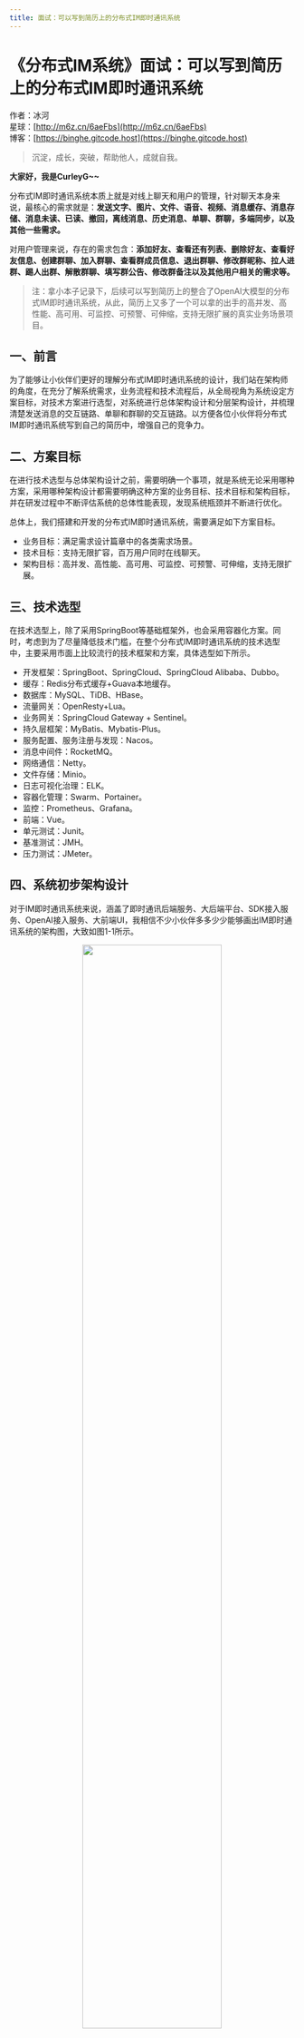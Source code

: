 ```yaml
---
title: 面试：可以写到简历上的分布式IM即时通讯系统
---
```


# 《分布式IM系统》面试：可以写到简历上的分布式IM即时通讯系统

作者：冰河
<br/>星球：[http://m6z.cn/6aeFbs](http://m6z.cn/6aeFbs)
<br/>博客：[https://binghe.gitcode.host](https://binghe.gitcode.host)

> 沉淀，成长，突破，帮助他人，成就自我。

**大家好，我是CurleyG~~**

分布式IM即时通讯系统本质上就是对线上聊天和用户的管理，针对聊天本身来说，最核心的需求就是：**发送文字、图片、文件、语音、视频、消息缓存、消息存储、消息未读、已读、撤回，离线消息、历史消息、单聊、群聊，多端同步，以及其他一些需求。**

对用户管理来说，存在的需求包含：**添加好友、查看还有列表、删除好友、查看好友信息、创建群聊、加入群聊、查看群成员信息、退出群聊、修改群昵称、拉人进群、踢人出群、解散群聊、填写群公告、修改群备注以及其他用户相关的需求等。**

> 注：拿小本子记录下，后续可以写到简历上的整合了OpenAI大模型的分布式IM即时通讯系统，从此，简历上又多了一个可以拿的出手的高并发、高性能、高可用、可监控、可预警、可伸缩，支持无限扩展的真实业务场景项目。

## 一、前言

为了能够让小伙伴们更好的理解分布式IM即时通讯系统的设计，我们站在架构师的角度，在充分了解系统需求，业务流程和技术流程后，从全局视角为系统设定方案目标，对技术方案进行选型，对系统进行总体架构设计和分层架构设计，并梳理清楚发送消息的交互链路、单聊和群聊的交互链路。以方便各位小伙伴将分布式IM即时通讯系统写到自己的简历中，增强自己的竞争力。

## 二、方案目标

在进行技术选型与总体架构设计之前，需要明确一个事项，就是系统无论采用哪种方案，采用哪种架构设计都需要明确这种方案的业务目标、技术目标和架构目标，并在研发过程中不断评估系统的总体性能表现，发现系统瓶颈并不断进行优化。

总体上，我们搭建和开发的分布式IM即时通讯系统，需要满足如下方案目标。

* 业务目标：满足需求设计篇章中的各类需求场景。
* 技术目标：支持无限扩容，百万用户同时在线聊天。
* 架构目标：高并发、高性能、高可用、可监控、可预警、可伸缩，支持无限扩展。

## 三、技术选型

在技术选型上，除了采用SpringBoot等基础框架外，也会采用容器化方案。同时，考虑到为了尽量降低技术门槛，在整个分布式IM即时通讯系统的技术选型中，主要采用市面上比较流行的技术框架和方案，具体选型如下所示。

* 开发框架：SpringBoot、SpringCloud、SpringCloud Alibaba、Dubbo。
* 缓存：Redis分布式缓存+Guava本地缓存。
* 数据库：MySQL、TiDB、HBase。
* 流量网关：OpenResty+Lua。
* 业务网关：SpringCloud Gateway + Sentinel。
* 持久层框架：MyBatis、Mybatis-Plus。
* 服务配置、服务注册与发现：Nacos。
* 消息中间件：RocketMQ。
* 网络通信：Netty。
* 文件存储：Minio。
* 日志可视化治理：ELK。
* 容器化管理：Swarm、Portainer。
* 监控：Prometheus、Grafana。
* 前端：Vue。
* 单元测试：Junit。
* 基准测试：JMH。
* 压力测试：JMeter。

## 四、系统初步架构设计

对于IM即时通讯系统来说，涵盖了即时通讯后端服务、大后端平台、SDK接入服务、OpenAI接入服务、大前端UI，我相信不少小伙伴多多少少能够画出IM即时通讯系统的架构图，大致如图1-1所示。

<div align="center">
    <img src="https://binghe.gitcode.host/images/project/im/2023-11-29-001.png?raw=true" width="70%">
    <br/>
</div>

其实，这种这种架构设计也比较常见，在这种架构设计中，Kong/Openresty/Nginx只做负载均衡和反向代理，研发人员更多的是关业务层和基础层的开发，流量比较小时，这种架构设计一般不会有什么问题。但是一旦流量比较大，用户调用后端平台的接口发送消息时，即时通讯SDK同步调用即时通讯服务的接口就会出现性能问题。

因为每个终端同时只能与一个IM即时通讯服务实例建立连接，如果大量的用户终端恰好都与一个IM即时通讯服务建立连接，那即时通讯SDK频繁同步调用同一个IM即时通讯服务的接口就会出现性能瓶颈。此时，出现性能瓶颈时，不仅仅会影响到IM即时通讯服务，也会对后端平台接收请求的业务造成一定的影响。

## 五、系统架构设计优化

既然图1-1所示的架构设计存在性能瓶颈，那我们如何进行优化呢？为此我们在如1-1的基础上进行了优化，优化后的架构如图1-2所示。

<div align="center">
    <img src="https://binghe.gitcode.host/images/project/im/2023-11-29-002.png?raw=true" width="70%">
    <br/>
</div>

对比图1-1和图1-2可以看出，在屏蔽掉技术实现细节的前提下，我们将对业务的校验和流量管控进行前置化，放大Kong/OpenResty/Nginx的职责，使得这些软件不仅具备反向代理和负载均衡的功能，还能实现限流、黑白名单、流量管控、业务校验等功能。

也就是说，在这种架构模式下，我们充分发挥了整个分布式IM即时通讯系统的入口职责，充分利用Kong/OpenResty/Nginx的高并发、高吞吐量的能力，尽量将大部分无效请求挡在整个系统之外。例如，用户在没登录系统的前提下，就尝试调用发送消息、添加好友、添加群组等等接口。这样会大大减轻后台平台的业务压力。

除了在Kong/OpenResty/Nginx中实现限流、黑白名单、流量管控、业务校验等功能外，我们还引入了业务网关集群，实现限流、降级、熔断、流控、校验、鉴权等功能，进一步保证下游系统的稳定性和安全。

为了解决大量用户终端恰好连接到同一个IM即时通讯服务实例，IM即时通讯SDK频繁调用同一个IM即时通讯服务实例的接口造成的性能问题。我们在IM即时通讯服务SDK与IM即时通讯服务之间引入了RocketMQ集群。

IM即时通讯服务集群中的每一个IM即时通讯服务实例在集群中都有一个唯一的ID，并且每个IM即时通讯服务实例在启动后，只会监听RocketMQ中与自身ID相关的Topic。这样每个IM即时通讯服务只会收到与自身ID相关的Topic中的消息，不会接收所有的消息。

当用户登录系统后，就会与IM即时通讯服务建立长连接，并且会以用户ID和终端为Key，以IM即时通讯服务的ID为value，将其存储到分布式缓存中。同时，会以用户ID和终端为Key，以用户终端与IM即时通讯服务建立的长连接为value，将其存储到IM即时通讯服务本地内存中。

当用户调用后端平台的接口发消息时，会带上目标用户的ID，并且在IM即时通讯SDK中会指定用户登录的终端设备，最终会通过IM即时通讯SDK向RocketMQ发送消息，此时IM即时通讯SDK会根据目标用户ID和终端从分布式缓存中获取目标用户连接的IM即时通讯服务的ID，并向此ID相关的Topic发送消息。此时与目标用户建立长连接的IM即时通讯服务就会接收到RocketMQ中的消息，随后根据用户ID和终端从本地缓存中获取到与用户终端建立的长连接，并基于此长连接向用户推送消息。

那么问题来了：这种架构设计还有进一步优化的空间吗？

## 六、容器化架构设计

为进一步增强分布式IM即时通讯系统的性能、可用性和弹性伸缩能力，我们可以对分布式IM即时通讯系统进行容器化架构设计，如图1-3所示。

<div align="center">
    <img src="https://binghe.gitcode.host/images/project/im/2023-11-29-003.png?raw=true" width="70%">
    <br/>
</div>

可以看到，我们对分布式IM即时通讯系统的架构设计进行了进一步优化，采用了容器化架构设计。在原有架构的基础上，我们进行了如下改进和优化。

**（1）基础支撑服务**

基础支撑服务会由各种基础中间件、数据存储服务、以及监控服务实现，包含：MySQL数据库、TiDB数据库、HBase、Redis缓存、RocketMQ消息队列、Prometheus监控和Portainer容器管理等基础中间件实现，基础支撑服务会对整个分布式IM即时通讯系统提供最基础的数据、传输、监控和容器管理等服务。

**（2）容器化**

在容器化层面，会通过Docker、Swarm和Portainer实现，其中，会基于Swarm和Portainer对容器化进行管理。

**（3）其他基础性功能实现**

除了上述分层架构外，对于建设分布式IM即时通讯系统来说，还要考虑异常监控、服务注册与发现、可视化、服务降级与兜底数据、服务限流、服务容灾、容量规划与扩缩容和全链路压测等。

## 七、DDD分层业务架构设计

在分布式IM即时通讯系统中，不管是大后端平台，还是IM即时通讯服务，我们都会对业务层的代码采用分层业务架构，这里，可以借鉴DDD的分层架构思想，将代码总体上分成展示层、应用层、领域层和基础设施层四个层次，但是，考虑到分布式IM即时通讯系统的特殊性，又不会严格按照DDD的原则来设计代码分层，具体按照如图1-4所示。

<div align="center">
    <img src="https://binghe.gitcode.host/images/project/im/2023-11-29-004.png?raw=true" width="70%">
    <br/>
</div>

可以看到，分布式IM即时通讯系统会借鉴DDD的设计思想，但是不会完全按照DDD的方式进行设计。

**（1）展示层**

展示层，也叫做用户UI层，是DDD设计的最上层，对外提供API接口，接收客户端请求，解析参数，返回结果数据，并对异常进行处理。

**（2）应用层**

应用层，也叫做Application层，应用层主要处理容易变化的业务场景，可对相关的事件、调度和其他聚合操作进行相关的处理。

**（3）领域层**

领域层，也叫做Domain层，领域层可以说是DDD设计的精髓所在，它是将业务系统中相对不变的部分抽象出来封装成领域模型。

**在分布式IM即时通讯系统的设计中，领域层基本不会依赖其他层，也不会依赖基础设施层，这里是与DDD设计存在区别的地方。**

**（4）基础设施层**

基础设施层，也叫做Infrastructure层，基础设施层会对其他各层提供通用的基础能力，在分布式IM即时通讯系统中，就包括了缓存、通用工具类、消息、系统的持久化机制等。

## 八、发送消息交互链路

在分布式IM即时通讯系统中，我们忽略掉其他一些细节信息，重点关注下发送消息的交互链路逻辑。不管是单聊还是群聊，最终都需要通过IM即时通讯服务将消息推送给用户的终端。此时发送消息的流程如图1-5所示。

<div align="center">
    <img src="https://binghe.gitcode.host/images/project/im/2023-11-28-002.png?raw=true" width="70%">
    <br/>
</div>

可以看到，用户在分布式IM即时通讯系统发送消息时，不管是单聊还是群聊，最终的消息都会推送到用户登录的终端设备上。假设此时用户A给用户B发送消息，或者用户A和用户B在同一个群组，用户A向群组发送消息，用户B接收消息的主要流程如下。

（1）用户A调用后端平台的接口向用户B发送消息，并且发送的消息中会带有用户B的ID以及终端信息。

（2）后端平台将消息缓存起来，并且会将消息异步写入消息库。

（3）后端平台从Redis中获取用户B连接的IM即时通讯服务的ID。

（4）后端平台获取到用户B连接的IM即时通讯服务的ID后，会向RocketMQ中用户B连接的IM即时通讯服务ID对应的Topic发送消息。

（5）IM即时通讯服务会监听自身服务ID对应的RocketMQ中Topic的消息，此时，用户B连接的IM即时通讯服务会接收到消息。

（6）IM即时通讯服务接收到消息后，会根据用户B的ID以及终端信息从缓存中获取用户B与IM即时通讯服务建立的连接，并且通过这个连接向用户B推送消息。

要实现如上发送消息的流程，前提是要满足如下条件。

（1）后端平台满足分布式条件，可随时横向扩展。

（2）IM即时通讯服务满足分布式条件，可随时横向扩展。

（3）每个启动的IM即时通讯服务实例在集群中都有一个唯一的ID。

（4）每个IM即时通讯服务，都只监听自身ID对应的RocketMQ中Topic的消息。

（4）用户登录分布式IM即时通讯系统后，会与IM即时通讯服务建立长连接，并且会根据用户ID和所在的终端缓存长连接，同时会根据用户ID和所在的终端将连接的IM即时通讯服务的ID缓存到Redis。

（6）用户发送消息时，会根据目标用户的ID和终端从Redis中获取IM即时通讯服务的ID，进而向当前IM即时通讯服务的ID对应的RocketMQ的Topic发送消息。

（7）对应的IM即时通讯服务监听并接收到RocketMQ消息后，会根据目标用户的ID和终端从缓存中获取到用户的连接信息，向目标用户推送消息。

## 九、单聊交互链路

单聊就是在分布式IM即时通讯系统中，一个用户直接与另外一个用户聊天，也就是一对一的聊天。在这种场景下，很有可能单聊的两个用户中，出现用户不在线的情况。例如，用户A给用户B发送消息时，用户B可能不在线。此时，我们就需要将用户A向用户B发送的消息存储起来。其实，在我们实现的分布式IM即时通讯系统中，无论把用户B是否在线，都会存储消息记录。当用户B登录系统后，将消息同步给用户B，如图1-6所示。

<div align="center">
    <img src="https://binghe.gitcode.host/images/project/im/2023-11-28-003.png?raw=true" width="70%">
    <br/>
</div>

可以看到，用户A向用户B发送消息时，如果用户B在线，就可以按照发送消息的交互链路向用户B发送消息了。如果用户B不在线，此时就无法向用户B正常推送消息。当用户B登录分布式IM即时通讯系统后，就会调用后端平台的接口拉取所有未读消息，并通过用户B在线流程向用户B推送消息。

## 十、群聊交互链路

群聊就是在分布式IM即时通讯系统中，多个用户在同一个群组中进行聊天，此时在发送消息时，我们可以通过群组ID找出群内所有在线的用户，将消息即时发送给在线的用户。那些未在线的用户就按照单聊未在线的用户进行处理，如图1-7所示。

<div align="center">
    <img src="https://binghe.gitcode.host/images/project/im/2023-11-28-004.png?raw=true" width="70%">
    <br/>
</div>

可以看到，群聊的交互链路流程如下所示。

（1）用户调用后端平台的接口向群组发送消息。

（2）后端平台将消息缓存并异步写入消息库。

（3）由于是向群组发送消息，群里有多个用户，此时就会从Redis中获取所有用户连接的IM即时通讯服务ID列表。

（4）对用户按照服务ID分组，将相同服务ID下的用户分在同一个逻辑分组里，方便后续推送消息，并且会记录未在线的用户列表。

（5）循环向每个服务ID对应的RocketMQ中的Topic发送消息。

（6）广播处理未在线用户的未读消息ID。

（7）IM即时通讯服务会监听自身服务ID对应的Topic，会随时接收推送到自身服务的消息。

（8）当IM即时通讯服务接收到消息后，此时用户掉线，或者用户不在线，向用户推送消息就会失败，或者未查询到用户与IM即时通讯服务建立的连接，就不会向用户推送消息。

（9）当用户登录分布式IM即时通讯系统后，会从后端平台拉取历史（离线）消息，并通过用户在线的流程，向用户推送消息。

**好了，看到这里，你明白如何设计一个高度可扩展的分布式IM即时通讯系统了吗？赶紧拿本子记录下你学到的知识，将其整理到简历上吧！**

## 十一、写在最后

在冰河的知识星球除了目前正在热更的高性能网关外，还有其他7个项目，像分布式IM即时通讯系统、Sekill分布式秒杀系统、手写高性能通用熔断组件、手写高性能RPC、简易商城系统等等，这些项目的需求、方案、架构、落地等均来自互联网真实业务场景，让你真正学到互联网大厂的业务与技术落地方案，并将其有效转化为自己的知识储备。

**值得一提的是：冰河自研的Polaris高性能网关比某些开源网关项目性能更高**，你还在等啥？不少小伙伴经过星球硬核技术和项目的历练，早已成功跳槽加薪，实现薪资翻倍，而你，还在原地踏步，抱怨大环境不好。让我们抛弃焦虑和抱怨，一起塌下心来沉淀硬核技术和项目，让自己的薪资更上一层楼。

原价299，扫码立减149，加入星球学习。

<div align="center">
    <img src="https://binghe.gitcode.host/images/personal/xingqiu_149.png?raw=true" width="70%">
    <br/>
</div>

目前，领券依然5折，就可以跟冰河一起学习《简易商城脚手架项目》、《手写高性能通用熔断组件》、《手写RPC专栏》和《Spring6核心技术与源码解析》、《实战高并发设计模式》、《Seckill秒杀系统》《分布式IM即时通讯系统》和《高性能Polaris网关》等等，从零开始介绍原理、设计架构、手撸代码。

加入星球后，记得查看置顶消息，申请代码权限等。并且课程汇总里面有往期项目、课程专栏、学习路线，还有1000+套精美简历模板和面试技巧等内容。

**花很少的钱就能学这么多硬核技术、中间件项目和大厂秒杀系统与分布式IM即时通讯系统，比其他培训机构不知便宜多少倍，硬核多少倍，如果是我，我会买他个十年！**

加入要趁早，后续还会随着项目和加入的人数涨价，而且只会涨，不会降，先加入的小伙伴就是赚到。

另外，还有一个限时福利，邀请一个小伙伴加入，冰河就会给一笔 **分享有奖** ，有些小伙伴都邀请了50+人，早就回本了！

## **八、其他方式加入星球**

**链接** ：打开链接 http://m6z.cn/6aeFbs 加入星球。**回复** ：在公众号 **冰河技术** 回复 **星球** 领取优惠券加入星球。

**特别提醒：** 苹果用户进圈或续费，请加微信 **hacker_binghe** 扫二维码，或者去公众号 **冰河技术** 回复 **星球** 扫二维码加入星球。

**好了，今天就到这儿吧，我是冰河，我们下期见~~**
